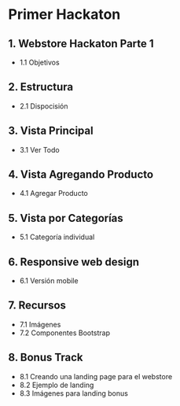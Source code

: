 # Primer Hackaton

## 1. Webstore Hackaton Parte 1

- 1.1 Objetivos

## 2. Estructura

- 2.1 Dispocisión

## 3. Vista Principal

- 3.1 Ver Todo

## 4. Vista Agregando Producto

- 4.1 Agregar Producto

## 5. Vista por Categorías

- 5.1 Categoría individual

## 6. Responsive web design

- 6.1 Versión mobile

## 7. Recursos

- 7.1 Imágenes
- 7.2 Componentes Bootstrap

## 8. Bonus Track

- 8.1 Creando una landing page para el webstore
- 8.2 Ejemplo de landing
- 8.3 Imágenes para landing bonus
